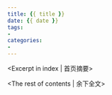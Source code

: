 ```yaml
---
title: {{ title }}
date: {{ date }}
tags:
-
categories:
-
---
```

<Excerpt in index | 首页摘要> 

<!-- more -->
<The rest of contents | 余下全文>
